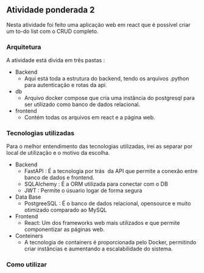 ## **Atividade ponderada 2**

Nesta atividade foi feito uma aplicação web em react que é possível criar um to-do list com o CRUD completo.

### **Arquitetura**

A atividade está divida em três pastas :

- Backend
  - Aqui está toda a estrutura do backend, tendo os arquivos .python para autenticação e rotas da api.
- db
  - Arquivo docker compose que cria uma instância do postgresql para ser utilizado como banco de dados relacional.
- frontend
  - Contém todas os arquivos em react e a página web.

### **Tecnologias utilizadas**

Para o melhor entendimento das tecnologias utilizadas, irei as separar por local de utilização e o motivo da escolha.

- Backend
  - FastAPI : É a tecnologia por trás  da API que permite a conexão entre banco de dados e frontend.
  - SQLAlchemy : É a ORM utilizada para conectar com o DB
  - JWT : Permite o úsuario logar de forma segura
- Data Base
  - PostgreeSQL : É o banco de dados relacional, opensource e muito otimizado comparado ao MySQL
- Frontend
  - React: Um dos frameworks web mais utilizados e que permite componentizar as páginas web.
- Conteiners
  - A tecnologia de containers é proporcionada pelo Docker, permitindo criar instâncias e aumentando a escalabilidade do sistema.

### **Como utilizar**
